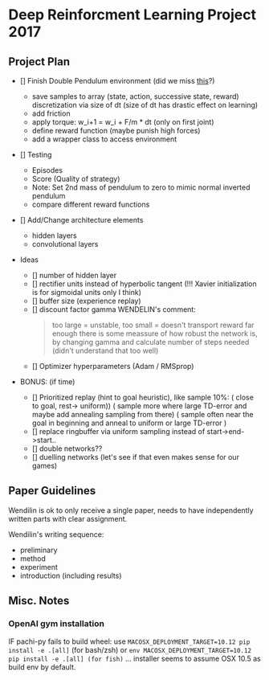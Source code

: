 # Deep Reinforcment Learning Project 2017

## Project Plan

- [] Finish Double Pendulum environment (did we miss [this](https://gym.openai.com/evaluations/eval_NCtq2gxEQYZ78yvTutpQw)?)
    - save samples to array (state, action, successive state, reward)
      discretization via size of dt (size of dt has drastic effect on learning)
    - add friction
    - apply torque: w\_i+1 = w\_i + F/m * dt (only on first joint)
    - define reward function (maybe punish high forces)
    - add a wrapper class to access environment
    
- [] Testing
    - Episodes
    - Score (Quality of strategy)
    - Note: Set 2nd mass of pendulum to zero to mimic normal inverted pendulum
    - compare different reward functions
    
- [] Add/Change architecture elements
    - hidden layers
    - convolutional layers
    
- Ideas
    - [] number of hidden layer
	- [] rectifier units instead of hyperbolic tangent (!!! Xavier initialization is for sigmoidal units only I think)
	- [] buffer size (experience replay)
	- [] discount factor gamma
        WENDELIN's comment: 
		>too large = unstable, too small = doesn't transport reward far enough
		>there is some meassure of how robust the network is, by changing gamma and calculate number of steps needed (didn't understand that too well)
	- [] Optimizer hyperparameters (Adam / RMSprop)
				
- BONUS: (if time)
    - [] Prioritized replay (hint to goal heuristic), like sample 10%:
	    ( close to goal, rest-> uniform))
		( sample more where large TD-error and maybe add annealing sampling from there)
	  	( sample often near the goal in beginning and anneal to uniform or large TD-error )				
	- [] replace ringbuffer via uniform sampling instead of start->end->start..
	- [] double networks?? 
	- [] duelling networks (let's see if that even makes sense for our games)    

## Paper Guidelines
Wendilin is ok to only receive a single paper, needs to have independently written parts with clear assignment.

Wendilin's writing sequence:
* preliminary
* method
* experiment
* introduction (including results)
				
				
## Misc. Notes
### OpenAI gym installation
IF pachi-py fails to build wheel:
use `MACOSX_DEPLOYMENT_TARGET=10.12 pip install -e .[all]` (for bash/zsh)
or `env MACOSX_DEPLOYMENT_TARGET=10.12 pip install -e .[all] (for fish)`
... installer seems to assume OSX 10.5 as build env by default.
